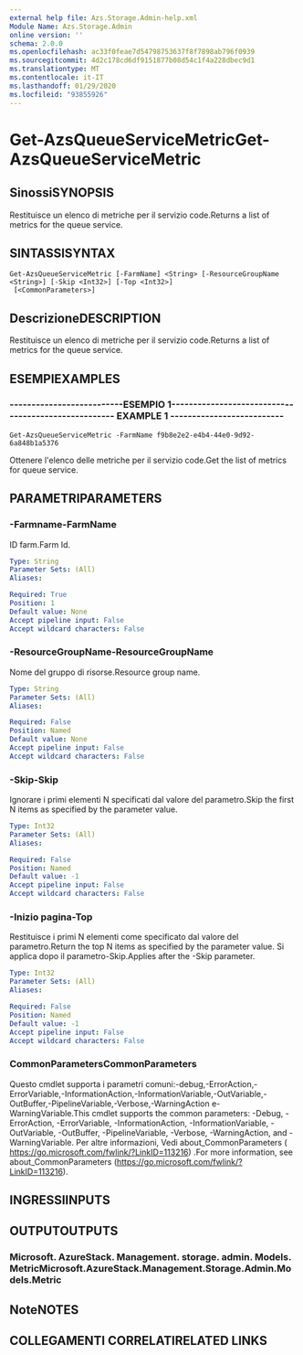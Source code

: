 ```yaml
---
external help file: Azs.Storage.Admin-help.xml
Module Name: Azs.Storage.Admin
online version: ''
schema: 2.0.0
ms.openlocfilehash: ac33f0feae7d54798753637f8f7898ab796f0939
ms.sourcegitcommit: 4d2c178cd6df9151877b08d54c1f4a228dbec9d1
ms.translationtype: MT
ms.contentlocale: it-IT
ms.lasthandoff: 01/29/2020
ms.locfileid: "93855926"
---
```

# <span data-ttu-id="58d70-101">Get-AzsQueueServiceMetric</span><span class="sxs-lookup"><span data-stu-id="58d70-101">Get-AzsQueueServiceMetric</span></span>

## <span data-ttu-id="58d70-102">Sinossi</span><span class="sxs-lookup"><span data-stu-id="58d70-102">SYNOPSIS</span></span>
<span data-ttu-id="58d70-103">Restituisce un elenco di metriche per il servizio code.</span><span class="sxs-lookup"><span data-stu-id="58d70-103">Returns a list of metrics for the queue service.</span></span>

## <span data-ttu-id="58d70-104">SINTASSI</span><span class="sxs-lookup"><span data-stu-id="58d70-104">SYNTAX</span></span>

```
Get-AzsQueueServiceMetric [-FarmName] <String> [-ResourceGroupName <String>] [-Skip <Int32>] [-Top <Int32>]
 [<CommonParameters>]
```

## <span data-ttu-id="58d70-105">Descrizione</span><span class="sxs-lookup"><span data-stu-id="58d70-105">DESCRIPTION</span></span>
<span data-ttu-id="58d70-106">Restituisce un elenco di metriche per il servizio code.</span><span class="sxs-lookup"><span data-stu-id="58d70-106">Returns a list of metrics for the queue service.</span></span>

## <span data-ttu-id="58d70-107">ESEMPI</span><span class="sxs-lookup"><span data-stu-id="58d70-107">EXAMPLES</span></span>

### <span data-ttu-id="58d70-108">--------------------------ESEMPIO 1--------------------------</span><span class="sxs-lookup"><span data-stu-id="58d70-108">-------------------------- EXAMPLE 1 --------------------------</span></span>
```
Get-AzsQueueServiceMetric -FarmName f9b8e2e2-e4b4-44e0-9d92-6a848b1a5376
```

<span data-ttu-id="58d70-109">Ottenere l'elenco delle metriche per il servizio code.</span><span class="sxs-lookup"><span data-stu-id="58d70-109">Get the list of metrics for queue service.</span></span>

## <span data-ttu-id="58d70-110">PARAMETRI</span><span class="sxs-lookup"><span data-stu-id="58d70-110">PARAMETERS</span></span>

### <span data-ttu-id="58d70-111">-Farmname</span><span class="sxs-lookup"><span data-stu-id="58d70-111">-FarmName</span></span>
<span data-ttu-id="58d70-112">ID farm.</span><span class="sxs-lookup"><span data-stu-id="58d70-112">Farm Id.</span></span>

```yaml
Type: String
Parameter Sets: (All)
Aliases: 

Required: True
Position: 1
Default value: None
Accept pipeline input: False
Accept wildcard characters: False
```

### <span data-ttu-id="58d70-113">-ResourceGroupName</span><span class="sxs-lookup"><span data-stu-id="58d70-113">-ResourceGroupName</span></span>
<span data-ttu-id="58d70-114">Nome del gruppo di risorse.</span><span class="sxs-lookup"><span data-stu-id="58d70-114">Resource group name.</span></span>

```yaml
Type: String
Parameter Sets: (All)
Aliases: 

Required: False
Position: Named
Default value: None
Accept pipeline input: False
Accept wildcard characters: False
```

### <span data-ttu-id="58d70-115">-Skip</span><span class="sxs-lookup"><span data-stu-id="58d70-115">-Skip</span></span>
<span data-ttu-id="58d70-116">Ignorare i primi elementi N specificati dal valore del parametro.</span><span class="sxs-lookup"><span data-stu-id="58d70-116">Skip the first N items as specified by the parameter value.</span></span>

```yaml
Type: Int32
Parameter Sets: (All)
Aliases: 

Required: False
Position: Named
Default value: -1
Accept pipeline input: False
Accept wildcard characters: False
```

### <span data-ttu-id="58d70-117">-Inizio pagina</span><span class="sxs-lookup"><span data-stu-id="58d70-117">-Top</span></span>
<span data-ttu-id="58d70-118">Restituisce i primi N elementi come specificato dal valore del parametro.</span><span class="sxs-lookup"><span data-stu-id="58d70-118">Return the top N items as specified by the parameter value.</span></span>
<span data-ttu-id="58d70-119">Si applica dopo il parametro-Skip.</span><span class="sxs-lookup"><span data-stu-id="58d70-119">Applies after the -Skip parameter.</span></span>

```yaml
Type: Int32
Parameter Sets: (All)
Aliases: 

Required: False
Position: Named
Default value: -1
Accept pipeline input: False
Accept wildcard characters: False
```

### <span data-ttu-id="58d70-120">CommonParameters</span><span class="sxs-lookup"><span data-stu-id="58d70-120">CommonParameters</span></span>
<span data-ttu-id="58d70-121">Questo cmdlet supporta i parametri comuni:-debug,-ErrorAction,-ErrorVariable,-InformationAction,-InformationVariable,-OutVariable,-OutBuffer,-PipelineVariable,-Verbose,-WarningAction e-WarningVariable.</span><span class="sxs-lookup"><span data-stu-id="58d70-121">This cmdlet supports the common parameters: -Debug, -ErrorAction, -ErrorVariable, -InformationAction, -InformationVariable, -OutVariable, -OutBuffer, -PipelineVariable, -Verbose, -WarningAction, and -WarningVariable.</span></span> <span data-ttu-id="58d70-122">Per altre informazioni, Vedi about_CommonParameters ( https://go.microsoft.com/fwlink/?LinkID=113216) .</span><span class="sxs-lookup"><span data-stu-id="58d70-122">For more information, see about_CommonParameters (https://go.microsoft.com/fwlink/?LinkID=113216).</span></span>

## <span data-ttu-id="58d70-123">INGRESSI</span><span class="sxs-lookup"><span data-stu-id="58d70-123">INPUTS</span></span>

## <span data-ttu-id="58d70-124">OUTPUT</span><span class="sxs-lookup"><span data-stu-id="58d70-124">OUTPUTS</span></span>

### <span data-ttu-id="58d70-125">Microsoft. AzureStack. Management. storage. admin. Models. Metric</span><span class="sxs-lookup"><span data-stu-id="58d70-125">Microsoft.AzureStack.Management.Storage.Admin.Models.Metric</span></span>

## <span data-ttu-id="58d70-126">Note</span><span class="sxs-lookup"><span data-stu-id="58d70-126">NOTES</span></span>

## <span data-ttu-id="58d70-127">COLLEGAMENTI CORRELATI</span><span class="sxs-lookup"><span data-stu-id="58d70-127">RELATED LINKS</span></span>

